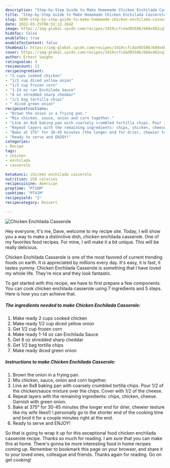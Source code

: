 ```yaml
---
description: "Step-by-Step Guide to Make Homemade Chicken Enchilada Casserole"
title: "Step-by-Step Guide to Make Homemade Chicken Enchilada Casserole"
slug: 1696-step-by-step-guide-to-make-homemade-chicken-enchilada-casserole
date: 2022-03-25T06:53:13.264Z
image: https://img-global.cpcdn.com/recipes/1919ccfcdad95586/680x482cq70/chicken-enchilada-casserole-recipe-main-photo.jpg
hideToc: false
enableToc: true
enableTocContent: false
thumbnail: https://img-global.cpcdn.com/recipes/1919ccfcdad95586/680x482cq70/chicken-enchilada-casserole-recipe-main-photo.jpg
cover: https://img-global.cpcdn.com/recipes/1919ccfcdad95586/680x482cq70/chicken-enchilada-casserole-recipe-main-photo.jpg
author: Ernest Vaughn
ratingvalue: 4
reviewcount: 13
recipeingredient:
- "2 cups cooked chicken"
- "1/2 cup diced yellow onion"
- "1/2 cup frozen corn"
- "1-14 oz can Enchilada Sauce"
- "8 oz shredded sharp cheddar"
- "1/2 bag tortilla chips"
- " diced green onion"
recipeinstructions:
- "Brown the onion in a frying pan."
- "Mix chicken, sauce, onion and corn together."
- "Line an 8x8 baking pan with coarsely crumbled tortilla chips. Pour 1/2 of the chicken/sauce mixture over the chips. Cover with 1/2 of the cheese."
- "Repeat layers with the remaining ingredients: chips, chicken, cheese. Garnish with green onion."
- "Bake at 375° for 30-45 minutes (the longer end for drier, chewier texture like my wife likes!) I personally go to the shorter end of the cooking time and broil it for a couple minutes right at the end."
- "Ready to serve and ENJOY!"
categories:
- Recipe
tags:
- chicken
- enchilada
- casserole

katakunci: chicken enchilada casserole 
nutrition: 258 calories
recipecuisine: American
preptime: "PT16M"
cooktime: "PT41M"
recipeyield: "2"
recipecategory: Dessert

---
```



![Chicken Enchilada Casserole](https://img-global.cpcdn.com/recipes/1919ccfcdad95586/680x482cq70/chicken-enchilada-casserole-recipe-main-photo.jpg)

Hey everyone, it's me, Dave, welcome to my recipe site. Today, I will show you a way to make a distinctive dish, chicken enchilada casserole. One of my favorites food recipes. For mine, I will make it a bit unique. This will be really delicious.

Chicken Enchilada Casserole is one of the most favored of current trending foods on earth. It is appreciated by millions every day. It's easy, it is fast, it tastes yummy. Chicken Enchilada Casserole is something that I have loved my whole life. They're nice and they look fantastic.




To get started with this recipe, we have to first prepare a few components. You can cook chicken enchilada casserole using 7 ingredients and 5 steps. Here is how you can achieve that.

<!--inarticleads1-->

##### The ingredients needed to make Chicken Enchilada Casserole:

1. Make ready 2 cups cooked chicken
1. Make ready 1/2 cup diced yellow onion
1. Get 1/2 cup frozen corn
1. Make ready 1-14 oz can Enchilada Sauce
1. Get 8 oz shredded sharp cheddar
1. Get 1/2 bag tortilla chips
1. Make ready  diced green onion




<!--inarticleads2-->

##### Instructions to make Chicken Enchilada Casserole:

1. Brown the onion in a frying pan.
1. Mix chicken, sauce, onion and corn together.
1. Line an 8x8 baking pan with coarsely crumbled tortilla chips. Pour 1/2 of the chicken/sauce mixture over the chips. Cover with 1/2 of the cheese.
1. Repeat layers with the remaining ingredients: chips, chicken, cheese. Garnish with green onion.
1. Bake at 375° for 30-45 minutes (the longer end for drier, chewier texture like my wife likes!) I personally go to the shorter end of the cooking time and broil it for a couple minutes right at the end.
1. Ready to serve and ENJOY!



So that is going to wrap it up for this exceptional food chicken enchilada casserole recipe. Thanks so much for reading. I am sure that you can make this at home. There's gonna be more interesting food in home recipes coming up. Remember to bookmark this page on your browser, and share it to your loved ones, colleague and friends. Thanks again for reading. Go on get cooking!
